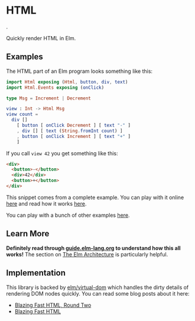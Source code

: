 # HTML
<!-- a comment -->.
Quickly render HTML in Elm.


## Examples

The HTML part of an Elm program looks something like this:

```elm
import Html exposing (Html, button, div, text)
import Html.Events exposing (onClick)

type Msg = Increment | Decrement

view : Int -> Html Msg
view count =
  div []
    [ button [ onClick Decrement ] [ text "-" ]
    , div [] [ text (String.fromInt count) ]
    , button [ onClick Increment ] [ text "+" ]
    ]
```

If you call `view 42` you get something like this:

```html
<div>
  <button>-</button>
  <div>42</div>
  <button>+</button>
</div>
```

This snippet comes from a complete example. You can play with it online [here](https://elm-lang.org/examples/buttons) and read how it works [here](https://guide.elm-lang.org/architecture/user_input/buttons.html).

You can play with a bunch of other examples [here](https://elm-lang.org/examples).


## Learn More

**Definitely read through [guide.elm-lang.org](https://guide.elm-lang.org/) to understand how this all works!** The section on [The Elm Architecture](https://guide.elm-lang.org/architecture/index.html) is particularly helpful.


## Implementation

This library is backed by [elm/virtual-dom](https://package.elm-lang.org/packages/elm/virtual-dom/latest/) which handles the dirty details of rendering DOM nodes quickly. You can read some blog posts about it here:

  - [Blazing Fast HTML, Round Two](https://elm-lang.org/blog/blazing-fast-html-round-two)
  - [Blazing Fast HTML](https://elm-lang.org/blog/blazing-fast-html)
